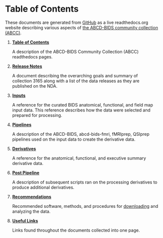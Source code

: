 # Table of Contents

These documents are generated from [GitHub](https://github.com/ABCD-STUDY/nda-abcd-collection-3165) as a live readthedocs.org website describing various aspects of [the ABCD-BIDS community collection (ABCC)](https://nda.nih.gov/edit_collection.html?id=3165).

1. [**Table of Contents**](https://collection3165.readthedocs.io/en/stable/tableofcontents/)

    A description of the ABCD-BIDS Community Collection (ABCC) readthedocs pages.

1. [**Release Notes**](https://collection3165.readthedocs.io/en/stable/release_notes/)

    A document describing the overarching goals and summary of collection 3165 along with a list of the data releases as they are published on the NDA.

1. [**Inputs**](https://collection3165.readthedocs.io/en/stable/inputs/)

    A reference for the curated BIDS anatomical, functional, and field map input data.  This reference describes how the data were selected and prepared for processing.

1. [**Pipelines**](https://collection3165.readthedocs.io/en/stable/pipelines/)

    A description of the ABCD-BIDS, abcd-bids-fmri, fMRIprep, QSIprep pipelines used on the input data to create the derivative data.

1. [**Derivatives**](https://collection3165.readthedocs.io/en/stable/derivatives/)

    A reference for the anatomical, functional, and executive summary derivative data.

1. [**Post Pipeline**](https://collection3165.readthedocs.io/en/stable/postpipeline/)

    A description of subsequent scripts ran on the processing derivatives to produce additional derivatives.

1. [**Recommendations**](https://collection3165.readthedocs.io/en/stable/recommendations/)

    Recommended software, methods, and procedures for [downloading](https://github.com/ABCD-STUDY/nda-abcd-s3-downloader) and analyzing the data.

1. [**Useful Links**](https://collection3165.readthedocs.io/en/stable/useful/)

    Links found throughout the documents collected into one page.